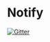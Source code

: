 # Notify

[![Gitter](https://badges.gitter.im/notify_music/community.svg)](https://gitter.im/notify_music/community?utm_source=badge&utm_medium=badge&utm_campaign=pr-badge&utm_content=badge)